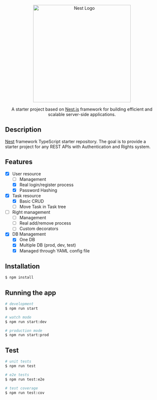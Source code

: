<p align="center">
  <a href="http://nestjs.com/" target="blank"><img src="https://nestjs.com/img/logo_text.svg" width="320" alt="Nest Logo" /></a>
</p>

[travis-image]: https://api.travis-ci.org/nestjs/nest.svg?branch=master
[travis-url]: https://travis-ci.org/nestjs/nest
[linux-image]: https://img.shields.io/travis/nestjs/nest/master.svg?label=linux
[linux-url]: https://travis-ci.org/nestjs/nest
  
<p align="center">A starter project based on <a href="http://nestjs.com" target="blank">Nest.js</a> framework for building efficient and scalable server-side applications.</p>
<p align="center">

## Description

[Nest](https://github.com/nestjs/nest) framework TypeScript starter repository. The goal is to provide a starter project for any REST APIs with Authentication and Rights system.

## Features

- [x] User resource
    - [ ] Management
    - [x] Real login/register process
    - [x] Password Hashing
- [x] Task resource
    - [x] Basic CRUD
    - [ ] Move Task in Task tree
- [ ] Right management
    - [ ] Management
    - [ ] Real add/remove process
    - [ ] Custom decorators
- [x] DB Management
    - [x] One DB
    - [x] Multiple DB (prod, dev, test)
    - [x] Managed through YAML config file

## Installation

```bash
$ npm install
```

## Running the app

```bash
# development
$ npm run start

# watch mode
$ npm run start:dev

# production mode
$ npm run start:prod
```

## Test

```bash
# unit tests
$ npm run test

# e2e tests
$ npm run test:e2e

# test coverage
$ npm run test:cov
```
